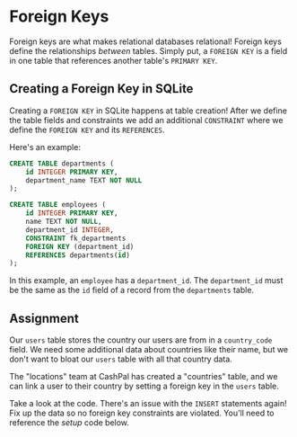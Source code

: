 # Foreign Keys

Foreign keys are what makes relational databases relational! Foreign keys define the relationships *between* tables. Simply put, a `FOREIGN KEY` is a field in one table that references another table's `PRIMARY KEY`.

## Creating a Foreign Key in SQLite

Creating a `FOREIGN KEY` in SQLite happens at table creation! After we define the table fields and constraints we add an additional `CONSTRAINT` where we define the `FOREIGN KEY` and its `REFERENCES`.

Here's an example:

```SQL
CREATE TABLE departments (
    id INTEGER PRIMARY KEY,
    department_name TEXT NOT NULL
);

CREATE TABLE employees (
    id INTEGER PRIMARY KEY,
    name TEXT NOT NULL,
    department_id INTEGER,
    CONSTRAINT fk_departments
    FOREIGN KEY (department_id)
    REFERENCES departments(id)
);
```

In this example, an `employee` has a `department_id`. The `department_id` must be the same as the `id` field of a record from the `departments` table.

## Assignment

Our `users` table stores the country our users are from in a `country_code` field. We need some additional data about countries like their name, but we don't want to bloat our `users` table with all that country data.

The "locations" team at CashPal has created a "countries" table, and we can link a user to their country by setting a foreign key in the `users` table.

Take a look at the code. There's an issue with the `INSERT` statements again! Fix up the data so no foreign key constraints are violated. You'll need to reference the *setup* code below.
